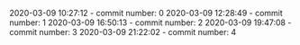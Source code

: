 2020-03-09 10:27:12 - commit number: 0
2020-03-09 12:28:49 - commit number: 1
2020-03-09 16:50:13 - commit number: 2
2020-03-09 19:47:08 - commit number: 3
2020-03-09 21:22:02 - commit number: 4
